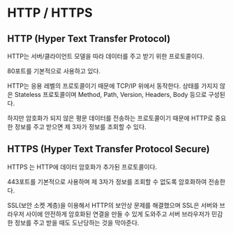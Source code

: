 # HTTP / HTTPS

## HTTP (Hyper Text Transfer Protocol)

HTTP는 서버/클라이언트 모델을 따라 데이터를 주고 받기 위한 프로토콜이다.

80포트를 기본적으로 사용하고 있다.

HTTP는 응용 레벨의 프로토콜이기 때문에 TCP/IP 위에서 동작한다. 상태를 가지지 않은 Stateless 프로토콜이며 Method, Path, Version, Headers, Body 등으로 구성된다.

하지만 암호화가 되지 않은 평문 데이터를 전송하는 프로토콜이기 때문에 HTTP로 중요한 정보를 주고 받으면 제 3자가 정보를 조회할 수 있다.

## HTTPS (Hyper Text Transfer Protocol Secure)

HTTPS 는 HTTP에 데이터 암호화가 추가된 프로토콜이다.

443포트를 기본적으로 사용하며 제 3자가 정보를 조회할 수 없도록 암호화하여 전송한다.

SSL(보안 소켓 계층)을 이용해서 HTTP의 보안상 문제를 해결했으며 SSL은 서버와 브라우저 사이에 안전하게 암호화된 연결을 만들 수 있게 도와주고 서버 브라우저가 민감한 정보를 주고 받을 때도 도난당하는 것을 막아준다.